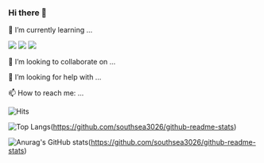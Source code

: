 ### Hi there 👋

🌱 I’m currently learning ...

<img src="https://img.shields.io/badge/C-A8B9CC?style=flat-square&logo=C&logoColor=white"/> <img src="https://img.shields.io/badge/Java-007396?style=flat-square&logo=Java&logoColor=white"/> <img src="https://img.shields.io/badge/Swift-F05138?style=flat-square&logo=Swift&logoColor=white"/>


👯 I’m looking to collaborate on ...

🤔 I’m looking for help with ...

📫 How to reach me: ...


![Hits](https://hits.seeyoufarm.com/api/count/incr/badge.svg?url=https%3A%2F%2Fgithub.com%2Fsouthsea3026&count_bg=%23000000&title_bg=%23000000&icon=&icon_color=%23C0BEBE&title=Github&edge_flat=false)


![Top Langs](https://github-readme-stats.vercel.app/api/top-langs/?username=southsea3026&layout=compact)(https://github.com/southsea3026/github-readme-stats)

![Anurag's GitHub stats](https://github-readme-stats.vercel.app/api?username=southsea3026)(https://github.com/southsea3026/github-readme-stats)
